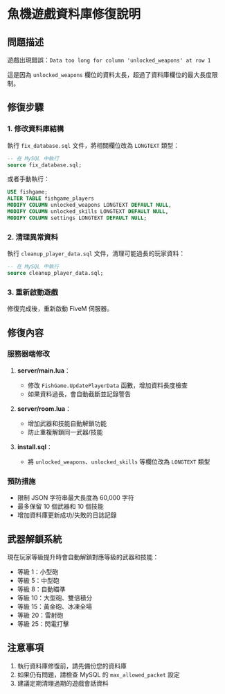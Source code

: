 # 魚機遊戲資料庫修復說明

## 問題描述
遊戲出現錯誤：`Data too long for column 'unlocked_weapons' at row 1`

這是因為 `unlocked_weapons` 欄位的資料太長，超過了資料庫欄位的最大長度限制。

## 修復步驟

### 1. 修改資料庫結構
執行 `fix_database.sql` 文件，將相關欄位改為 `LONGTEXT` 類型：

```sql
-- 在 MySQL 中執行
source fix_database.sql;
```

或者手動執行：
```sql
USE fishgame;
ALTER TABLE fishgame_players 
MODIFY COLUMN unlocked_weapons LONGTEXT DEFAULT NULL,
MODIFY COLUMN unlocked_skills LONGTEXT DEFAULT NULL,
MODIFY COLUMN settings LONGTEXT DEFAULT NULL;
```

### 2. 清理異常資料
執行 `cleanup_player_data.sql` 文件，清理可能過長的玩家資料：

```sql
-- 在 MySQL 中執行
source cleanup_player_data.sql;
```

### 3. 重新啟動遊戲
修復完成後，重新啟動 FiveM 伺服器。

## 修復內容

### 服務器端修改
1. **server/main.lua**：
   - 修改 `FishGame.UpdatePlayerData` 函數，增加資料長度檢查
   - 如果資料過長，會自動截斷並記錄警告

2. **server/room.lua**：
   - 增加武器和技能自動解鎖功能
   - 防止重複解鎖同一武器/技能

3. **install.sql**：
   - 將 `unlocked_weapons`、`unlocked_skills` 等欄位改為 `LONGTEXT` 類型

### 預防措施
- 限制 JSON 字符串最大長度為 60,000 字符
- 最多保留 10 個武器和 10 個技能
- 增加資料庫更新成功/失敗的日誌記錄

## 武器解鎖系統
現在玩家等級提升時會自動解鎖對應等級的武器和技能：

- 等級 1：小型砲
- 等級 5：中型砲
- 等級 8：自動瞄準
- 等級 10：大型砲、雙倍積分
- 等級 15：黃金砲、冰凍全場
- 等級 20：雷射砲
- 等級 25：閃電打擊

## 注意事項
1. 執行資料庫修復前，請先備份您的資料庫
2. 如果仍有問題，請檢查 MySQL 的 `max_allowed_packet` 設定
3. 建議定期清理過期的遊戲會話資料 
